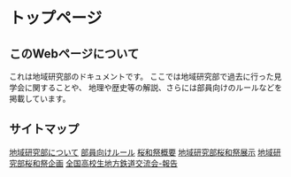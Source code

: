 # トップページ
## このWebページについて
これは地域研究部のドキュメントです。
ここでは地域研究部で過去に行った見学会に関することや、
地理や歴史等の解説、さらには部員向けのルールなどを
掲載しています。

## サイトマップ
[地域研究部について]()
[部員向けルール]()
[桜和祭概要]()
[地域研究部桜和祭展示]()
[地域研究部桜和祭企画]()
[全国高校生地方鉄道交流会-報告]()
